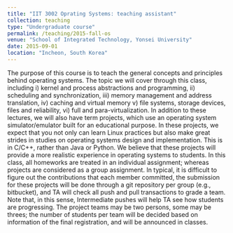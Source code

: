 ```yaml
---
title: "IIT 3002 Oprating Systems: teaching assistant"
collection: teaching
type: "Undergraduate course"
permalink: /teaching/2015-fall-os
venue: "School of Integrated Technology, Yonsei University"
date: 2015-09-01
location: "Incheon, South Korea"
---
```


The purpose of this course is to teach the general concepts and principles behind operating systems. The topic we will cover through this class, including i) kernel and process abstractions and programming, ii) scheduling and synchronization, iii) memory management and address translation, iv) caching and virtual memory v) file systems, storage devices, files and reliability, vi) full and para-virtualization. In addition to these lectures, we will also have term projects, which use an operating system simulator/emulator built for an educational purpose. In these projects, we expect that you not only can learn Linux practices but also make great strides in studies on operating systems design and implementation. This is in C/C++, rather than Java or Python. We believe that these projects will provide a more realistic experience in operating systems to students. In this class, all homeworks are treated in an individual assignment; whereas projects are considered as a group assignment. In typical, it is difficult to figure out the contributions that each member committed, the submission for these projects will be done through a git repository per group (e.g., bitbucket), and TA will check all push and pull transactions to grade a team. Note that, in this sense, Intermediate pushes will help TA see how students are progressing. The project teams may be two persons, some may be threes; the number of students per team will be decided based on information of the final registration, and will be announced in classes.
